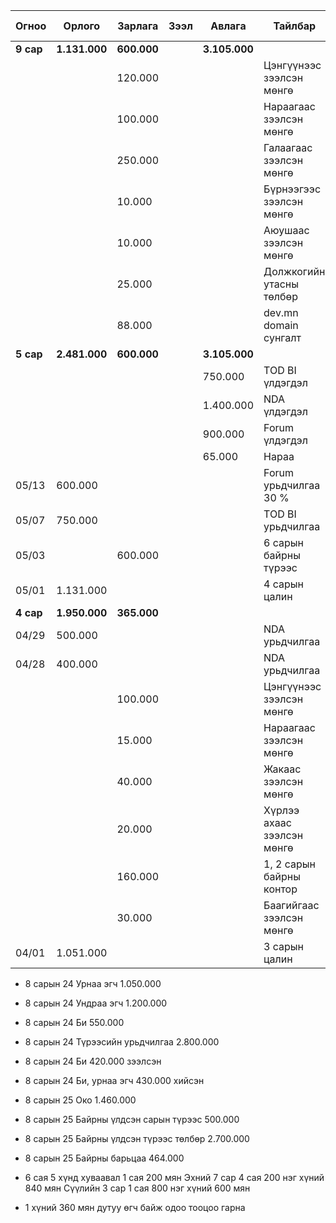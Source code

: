| Огноо     | Орлого        | Зарлага     | Зээл | Авлага        | Тайлбар                    | Ашиггүй зардал |
| --------- | ------------- | ----------- | ---- | ------------- | -------------------------- | -------------- |
| **9 сар** | **1.131.000** | **600.000** |      | **3.105.000** |                            | **20.000**     |
|           |               | 120.000     |      |               | Цэнгүүнээс зээлсэн мөнгө   |                |
|           |               | 100.000     |      |               | Нараагаас зээлсэн мөнгө   |                |
|           |               | 250.000     |      |               | Галаагаас зээлсэн мөнгө   |                |
|           |               | 10.000      |      |               | Бүрнээгээс зээлсэн мөнгө   |                |
|           |               | 10.000      |      |               | Аюушаас зээлсэн мөнгө   |                |
|           |               | 25.000      |      |               | Должкогийн утасны төлбөр   |                |
|           |               | 88.000      |      |               | dev.mn domain сунгалт   |                |
| **5 сар** | **2.481.000** | **600.000** |      | **3.105.000** |                            | **20.000**     |
|           |               |             |      | 750.000       | TOD BI үлдэгдэл            |                |
|           |               |             |      | 1.400.000     | NDA үлдэгдэл               |                |
|           |               |             |      | 900.000       | Forum үлдэгдэл             |                |
|           |               |             |      | 65.000        | Нараа                      |                |
| 05/13     | 600.000       |             |      |               | Forum урьдчилгаа 30 %      |                |
| 05/07     | 750.000       |             |      |               | TOD BI урьдчилгаа          |                |
| 05/03     |               | 600.000     |      |               | 6 сарын байрны түрээс      |                |
| 05/01     | 1.131.000     |             |      |               | 4 сарын цалин              |                |
| **4 сар** | **1.950.000** | **365.000** |      |               |                            | **20.000**     |
| 04/29     | 500.000       |             |      |               | NDA урьдчилгаа             |                |
| 04/28     | 400.000       |             |      |               | NDA урьдчилгаа             |                |
|           |               | 100.000     |      |               | Цэнгүүнээс зээлсэн мөнгө   |                |
|           |               | 15.000      |      |               | Нараагаас зээлсэн мөнгө    |                |
|           |               | 40.000      |      |               | Жакаас зээлсэн мөнгө       |                |
|           |               | 20.000      |      |               | Хүрлээ ахаас зээлсэн мөнгө | 5.000          |
|           |               | 160.000     |      |               | 1, 2 сарын байрны контор   | 15.000         |
|           |               | 30.000      |      |               | Баагийгаас зээлсэн мөнгө   |                |
| 04/01     | 1.051.000     |             |      |               | 3 сарын цалин              |                |



- 8 сарын 24 Урнаа эгч 1.050.000
- 8 сарын 24 Ундраа эгч 1.200.000
- 8 сарын 24 Би 550.000
- 8 сарын 24 Түрээсийн урьдчилгаа 2.800.000

- 8 сарын 24 Би 420.000 зээлсэн
- 8 сарын 24 Би, урнаа эгч 430.000 хийсэн
- 8 сарын 25 Око 1.460.000
- 8 сарын 25 Байрны үлдсэн сарын түрээс 500.000

- 8 сарын 25 Байрны үлдсэн түрээс төлбөр 2.700.000

- 8 сарын 25  Байрны барьцаа 464.000

- 6 сая 5 хүнд хуваавал 1 сая 200 мян
Эхний 7 сар 4 сая 200 нэг хүний 840 мян
Сүүлийн 3 сар 1 сая 800 нэг хүний 600 мян

- 1 хүний 360 мян дутуу өгч байж одоо тооцоо гарна
